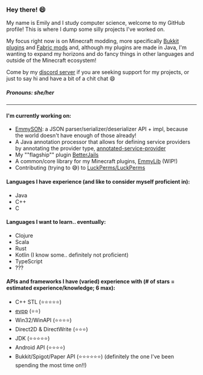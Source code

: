 ### Hey there! :smile:

My name is Emily and I study computer science, welcome to my GitHub profile! This is where I dump some silly projects I've worked on.

My focus right now is on Minecraft modding, more specifically [Bukkit plugins](https://www.curseforge.com/minecraft/bukkit-plugins) and [Fabric mods](https://fabricmc.net/) and, although my plugins are made in Java, I'm wanting to expand my horizons and do fancy things in other languages and outside of the Minecraft ecosystem!

Come by my [discord server](https://discord.gg/Zk9HRuz4ZZ) if you are seeking support for my projects, or just to say hi and have a bit of a chit chat :smile:

##### Pronouns: she/her
___
#### I'm currently working on:
* [EmmySON](https://github.com/emilyy-dev/EmmySON): a JSON parser/serializer/deserializer API + impl, because the world doesn't have enough of those already!
* A Java annotation processor that allows for defining service providers by annotating the provider type, [annotated-service-provider](https://github.com/emilyy-dev/annotated-service-provider)
* My ""flagship"" plugin [BetterJails](https://github.com/emilyy-dev/BetterJails)
* A common/core library for my Minecraft plugins, [EmmyLib](https://github.com/emilyy-dev/EmmyLib) (WIP!)
* Contributing (trying to :sweat_smile:) to [LuckPerms/LuckPerms](https://github.com/LuckPerms/LuckPerms)

#### Languages I have experience (and like to consider myself proficient in):
* Java
* C++
* C

#### Languages I want to learn.. eventually:
* Clojure
* Scala
* Rust
* Kotlin (I know some.. definitely not proficient)
* TypeScript
* ???

#### APIs and frameworks I have (varied) experience with (# of stars = estimated experience/knowledge; 6 max):
* C++ STL (:star::star::star::star::star:)
* [evpp](https://github.com/Qihoo360/evpp) (:star::star:)
* Win32/WinAPI (:star::star::star::star:)
* Direct2D & DirectWrite (:star::star::star:)
* JDK (:star::star::star::star::star:)
* Android API (:star::star::star::star:)
* Bukkit/Spigot/Paper API (:star::star::star::star::star::star:) (definitely the one I've been spending the most time on!!)
